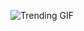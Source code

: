 
<!-- GIF_SECTION -->
![Trending GIF](https://media1.giphy.com/media/v1.Y2lkPThiYjIxNzcyYjhzeHJ5ZjBzZjc4enR5b3EweGQ5ZWNvZnF6Zm8xNzFuazN6NG1jMiZlcD12MV9naWZzX3NlYXJjaCZjdD1n/jBOOXxSJfG8kqMxT11/giphy.gif)
<!-- END_GIF_SECTION -->
